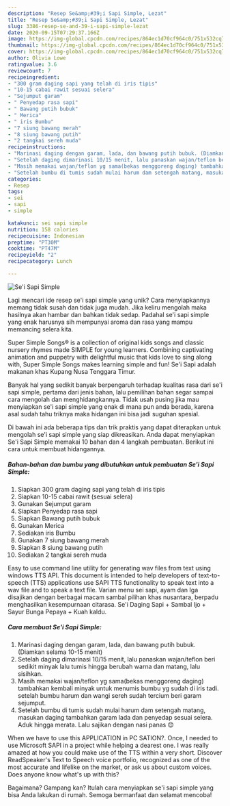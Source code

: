 ```yaml
---
description: "Resep Se&amp;#39;i Sapi Simple, Lezat"
title: "Resep Se&amp;#39;i Sapi Simple, Lezat"
slug: 3386-resep-se-and-39-i-sapi-simple-lezat
date: 2020-09-15T07:29:37.166Z
image: https://img-global.cpcdn.com/recipes/864ec1d70cf964c0/751x532cq70/sei-sapi-simple-foto-resep-utama.jpg
thumbnail: https://img-global.cpcdn.com/recipes/864ec1d70cf964c0/751x532cq70/sei-sapi-simple-foto-resep-utama.jpg
cover: https://img-global.cpcdn.com/recipes/864ec1d70cf964c0/751x532cq70/sei-sapi-simple-foto-resep-utama.jpg
author: Olivia Lowe
ratingvalue: 3.6
reviewcount: 7
recipeingredient:
- "300 gram daging sapi yang telah di iris tipis"
- "10-15 cabai rawit sesuai selera"
- "Sejumput garam"
- " Penyedap rasa sapi"
- " Bawang putih bubuk"
- " Merica"
- " iris Bumbu"
- "7 siung bawang merah"
- "8 siung bawang putih"
- "2 tangkai sereh muda"
recipeinstructions:
- "Marinasi daging dengan garam, lada, dan bawang putih bubuk. (Diamkan selama 10-15 menit)"
- "Setelah daging dimarinasi 10/15 menit, lalu panaskan wajan/teflon beri sedikit minyak lalu tumis hingga berubah warna dan matang, lalu sisihkan."
- "Masih memakai wajan/teflon yg sama(bekas menggoreng daging) tambahkan kembali minyak untuk menumis bumbu yg sudah di iris tadi. setelah bumbu harum dan wangi sereh sudah tercium beri garam sejumput."
- "Setelah bumbu di tumis sudah mulai harum dam setengah matang, masukan daging tambahkan garam lada dan penyedap sesuai selera. Aduk hingga merata. Lalu sajikan dengan nasi panas 😊"
categories:
- Resep
tags:
- sei
- sapi
- simple

katakunci: sei sapi simple 
nutrition: 158 calories
recipecuisine: Indonesian
preptime: "PT30M"
cooktime: "PT47M"
recipeyield: "2"
recipecategory: Lunch

---
```



![Se&#39;i Sapi Simple](https://img-global.cpcdn.com/recipes/864ec1d70cf964c0/751x532cq70/sei-sapi-simple-foto-resep-utama.jpg)

Lagi mencari ide resep se&#39;i sapi simple yang unik? Cara menyiapkannya memang tidak susah dan tidak juga mudah. Jika keliru mengolah maka hasilnya akan hambar dan bahkan tidak sedap. Padahal se&#39;i sapi simple yang enak harusnya sih mempunyai aroma dan rasa yang mampu memancing selera kita.

Super Simple Songs® is a collection of original kids songs and classic nursery rhymes made SIMPLE for young learners. Combining captivating animation and puppetry with delightful music that kids love to sing along with, Super Simple Songs makes learning simple and fun! Se&#39;i Sapi adalah makanan khas Kupang Nusa Tenggara Timur.

Banyak hal yang sedikit banyak berpengaruh terhadap kualitas rasa dari se&#39;i sapi simple, pertama dari jenis bahan, lalu pemilihan bahan segar sampai cara mengolah dan menghidangkannya. Tidak usah pusing jika mau menyiapkan se&#39;i sapi simple yang enak di mana pun anda berada, karena asal sudah tahu triknya maka hidangan ini bisa jadi suguhan spesial.


Di bawah ini ada beberapa tips dan trik praktis yang dapat diterapkan untuk mengolah se&#39;i sapi simple yang siap dikreasikan. Anda dapat menyiapkan Se&#39;i Sapi Simple memakai 10 bahan dan 4 langkah pembuatan. Berikut ini cara untuk membuat hidangannya.

<!--inarticleads1-->

##### Bahan-bahan dan bumbu yang dibutuhkan untuk pembuatan Se&#39;i Sapi Simple:

1. Siapkan 300 gram daging sapi yang telah di iris tipis
1. Siapkan 10-15 cabai rawit (sesuai selera)
1. Gunakan Sejumput garam
1. Siapkan  Penyedap rasa sapi
1. Siapkan  Bawang putih bubuk
1. Gunakan  Merica
1. Sediakan  iris Bumbu
1. Gunakan 7 siung bawang merah
1. Siapkan 8 siung bawang putih
1. Sediakan 2 tangkai sereh muda


Easy to use command line utility for generating wav files from text using windows TTS API. This document is intended to help developers of text-to-speech (TTS) applications use SAPI TTS functionality to speak text into a wav file and to speak a text file. Varian menu sei sapi, ayam dan Iga disajikan dengan berbagai macam sambal pilihan khas nusantara, berpadu menghasilkan kesempurnaan citarasa. Se&#39;i Daging Sapi + Sambal Ijo + Sayur Bunga Pepaya + Kuah kaldu. 

<!--inarticleads2-->

##### Cara membuat Se&#39;i Sapi Simple:

1. Marinasi daging dengan garam, lada, dan bawang putih bubuk. (Diamkan selama 10-15 menit)
1. Setelah daging dimarinasi 10/15 menit, lalu panaskan wajan/teflon beri sedikit minyak lalu tumis hingga berubah warna dan matang, lalu sisihkan.
1. Masih memakai wajan/teflon yg sama(bekas menggoreng daging) tambahkan kembali minyak untuk menumis bumbu yg sudah di iris tadi. setelah bumbu harum dan wangi sereh sudah tercium beri garam sejumput.
1. Setelah bumbu di tumis sudah mulai harum dam setengah matang, masukan daging tambahkan garam lada dan penyedap sesuai selera. Aduk hingga merata. Lalu sajikan dengan nasi panas 😊


When we have to use this APPLICATION in PC SATION?. Once, I needed to use Microsoft SAPI in a project while helping a dearest one. I was really amazed at how you could make use of the TTS within a very short. Discover ReadSpeaker&#39;s Text to Speech voice portfolio, recognized as one of the most accurate and lifelike on the market, or ask us about custom voices. Does anyone know what&#39;s up with this? 

Bagaimana? Gampang kan? Itulah cara menyiapkan se&#39;i sapi simple yang bisa Anda lakukan di rumah. Semoga bermanfaat dan selamat mencoba!
